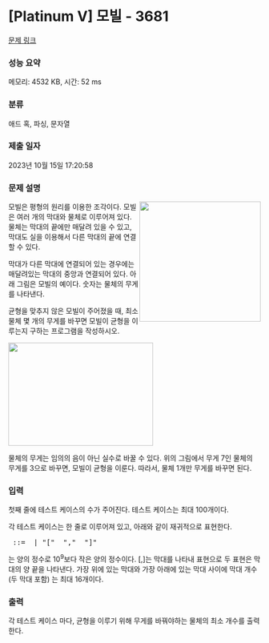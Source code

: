 # [Platinum V] 모빌 - 3681 

[문제 링크](https://www.acmicpc.net/problem/3681) 

### 성능 요약

메모리: 4532 KB, 시간: 52 ms

### 분류

애드 혹, 파싱, 문자열

### 제출 일자

2023년 10월 15일 17:20:58

### 문제 설명

<p><img alt="" src="https://www.acmicpc.net/upload/images/mobile.jpg" style="float:right; height:240px; width:242px">모빌은 평형의 원리를 이용한 조각이다. 모빌은 여러 개의 막대와 물체로 이루어져 있다. 물체는 막대의 끝에만 매달려 있을 수 있고, 막대도 실을 이용해서 다른 막대의 끝에 연결할 수 있다. </p>

<p>막대가 다른 막대에 연결되어 있는 경우에는 매달려있는 막대의 중앙과 연결되어 있다. 아래 그림은 모빌의 예이다. 숫자는 물체의 무게를 나타낸다.</p>

<p>균형을 맞추지 않은 모빌이 주어졌을 때, 최소 물체 몇 개의 무게를 바꾸면 모빌이 균형을 이루는지 구하는 프로그램을 작성하시오.</p>

<p><img alt="" src="https://www.acmicpc.net/upload/images/mobile2(1).png" style="height:206px; width:289px"></p>

<p>물체의 무게는 임의의 음이 아닌 실수로 바꿀 수 있다. 위의 그림에서 무게 7인 물체의 무게를 3으로 바꾸면, 모빌이 균형을 이룬다. 따라서, 물체 1개만 무게를 바꾸면 된다.</p>

### 입력 

 <p>첫째 줄에 테스트 케이스의 수가 주어진다. 테스트 케이스는 최대 100개이다.</p>

<p>각 테스트 케이스는 한 줄로 이루어져 있고, 아래와 같이 재귀적으로 표현한다.</p>

<pre><expr> ::= <weight> | "[" <expr> "," <expr> "]"</pre>

<p><weight>는 양의 정수로 10<sup>9</sup>보다 작은 양의 정수이다. [<expr>,<expr>]는 막대를 나타내 표현으로 두 표현은 막대의 양 끝을 나타낸다. 가장 위에 있는 막대와 가장 아래에 있는 막대 사이에 막대 개수 (두 막대 포함) 는 최대 16개이다.</p>

### 출력 

 <p>각 테스트 케이스 마다, 균형을 이루기 위해 무게를 바꿔야하는 물체의 최소 개수를 출력한다.</p>

